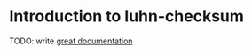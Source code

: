 # Introduction to luhn-checksum

TODO: write [great documentation](http://jacobian.org/writing/great-documentation/what-to-write/)
